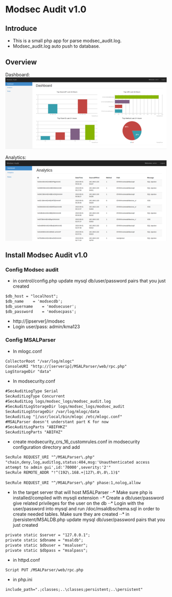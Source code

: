 # Modsec Audit v1.0

## Introduce
* This is a small php app for parse modsec_audit.log.
* Modsec_audit.log auto push to database.

## Overview
Dashboard:
![alt text](https://github.com/KevinKien/Modsec-Audit/blob/master/img/Dashboard.png "Dashboard")

Analytics:
![alt text](https://github.com/KevinKien/Modsec-Audit/blob/master/img/Analytics.png)

## Install Modsec Audit v1.0

### Config Modsec audit
* in control/config.php update mysql db/user/password pairs that you just created
```
$db_host = "localhost";
$db_name    = 'modsecdb';
$db_username    = 'modsecuser'; 
$db_password    = 'modsecpass';
```

* http://[ipserver]/modsec
* Login user/pass: admin/kma123

### Config MSALParser
* In mlogc.conf
```
CollectorRoot "/var/log/mlogc"
ConsoleURI "http://[serverip]/MSALParser/web/rpc.php"
LogStorageDir "data"
```

* In modsecurity.conf
```
#SecAuditLogType Serial
SecAuditLogType Concurrent
#SecAuditLog logs/modsec_logs/modsec_audit.log
#SecAuditLogStorageDir logs/modsec_logs/modsec_audit
SecAuditLogStorageDir /var/log/mlogc/data
SecAuditLog "|/usr/local/bin/mlogc /etc/mlogc.conf"
#MSALParser doesn't understant part K for now
#SecAuditLogParts "ABIFHKZ"
SecAuditLogParts "ABIFHZ"
```

* create modsecurity_crs_16_customrules.conf in modsecurity configuration directory and add
```
SecRule REQUEST_URI "^/MSALParser\.php" "chain,deny,log,auditlog,status:404,msg:'Unauthenticated access attempt to admin gui',id:'70000',severity:'2'"
SecRule REMOTE_ADDR "!^(192\.168.+|127\.0\.0\.1)$"

SecRule REQUEST_URI "^/MSALParser\.php" phase:1,nolog,allow
```

* In the target server that will host MSALParser
⋅⋅* Make sure php is installed/compiled with mysqli extension
⋅⋅* Create a db/user/password give related privileges for the user on the db 
⋅⋅* Login with the user/password into mysql and run /doc/msaldbschema.sql in order to create needed tables. Make sure they are created 
⋅⋅* in /persistent/MSALDB.php update mysql db/user/password pairs that you just created

```
private static $server = "127.0.0.1";
private static $dbname = "msaldb";
private static $dbuser = "msaluser";
private static $dbpass = "msalpass";
```
* in httpd.conf
```
Script PUT /MSALParser/web/rpc.php
```

* in php.ini
```
include_path=".;classes;..\classes;persistent;..\persistent"
```
